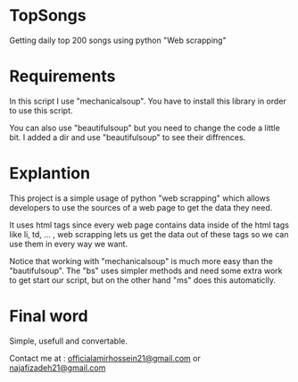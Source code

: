 # TopSongs
Getting daily top 200 songs using python "Web scrapping"


# Requirements
In this script I use "mechanicalsoup". You have to install this library
in order to use this script.

You can also use "beautifulsoup" but you need to change the code a little bit.
I added a dir and use "beautifulsoup" to see their diffrences.

# Explantion
This project is a simple usage of python "web scrapping" which allows developers
to use the sources of a web page to get the data they need.

It uses html tags since every web page contains data inside of the html tags like
li, td, ... , web scrapping lets us get the data out of these tags so we can
use them in every way we want.

Notice that working with "mechanicalsoup" is much more easy than the "bautifulsoup".
The "bs" uses simpler methods and need some extra work to get start our script, but on
the other hand "ms" does this automaticlly.

# Final word
Simple, usefull and convertable. 

Contact me at : officialamirhossein21@gmail.com or najafizadeh21@gmail.com
